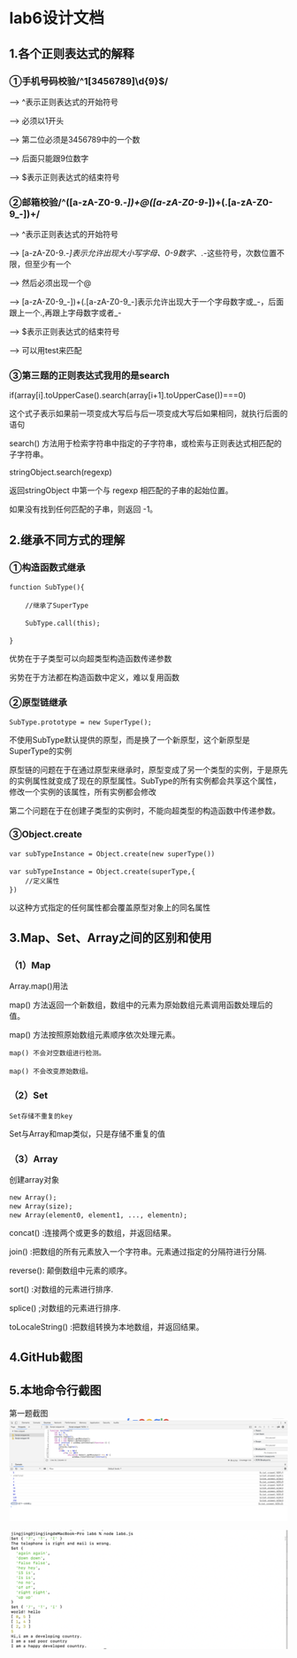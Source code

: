 # lab6设计文档

## 1.各个正则表达式的解释
### ①手机号码校验/^1[3456789]\d{9}$/

--> ^表示正则表达式的开始符号

--> 必须以1开头

--> 第二位必须是3456789中的一个数

--> 后面只能跟9位数字

--> $表示正则表达式的结束符号

### ②邮箱校验/^([a-zA-Z0-9._-])+@([a-zA-Z0-9_-])+(\.[a-zA-Z0-9_-])+/

--> ^表示正则表达式的开始符号

--> [a-zA-Z0-9._-]表示允许出现大小写字母、0-9数字、._-这些符号，次数位置不限，但至少有一个

--> 然后必须出现一个@

--> [a-zA-Z0-9_-])+(\.[a-zA-Z0-9_-]表示允许出现大于一个字母数字或_-，后面跟上一个.,再跟上字母数字或者_-

--> $表示正则表达式的结束符号

--> 可以用test来匹配

### ③第三题的正则表达式我用的是search

if(array[i].toUpperCase().search(array[i+1].toUpperCase())===0)

这个式子表示如果前一项变成大写后与后一项变成大写后如果相同，就执行后面的语句

search() 方法用于检索字符串中指定的子字符串，或检索与正则表达式相匹配的子字符串。

stringObject.search(regexp)

返回stringObject 中第一个与 regexp 相匹配的子串的起始位置。

如果没有找到任何匹配的子串，则返回 -1。

## 2.继承不同方式的理解
### ①构造函数式继承
    function SubType(){
    
        //继承了SuperType
        
        SubType.call(this);
        
    }

优势在于子类型可以向超类型构造函数传递参数

劣势在于方法都在构造函数中定义，难以复用函数

### ②原型链继承

    SubType.prototype = new SuperType();


不使用SubType默认提供的原型，而是换了一个新原型，这个新原型是SuperType的实例

原型链的问题在于在通过原型来继承时，原型变成了另一个类型的实例，于是原先的实例属性就变成了现在的原型属性。SubType的所有实例都会共享这个属性，修改一个实例的该属性，所有实例都会修改

第二个问题在于在创建子类型的实例时，不能向超类型的构造函数中传递参数。


### ③Object.create

    var subTypeInstance = Object.create(new superType())
    
    var subTypeInstance = Object.create(superType,{
        //定义属性
    })

以这种方式指定的任何属性都会覆盖原型对象上的同名属性


## 3.Map、Set、Array之间的区别和使用
### （1）Map

Array.map()用法

map() 方法返回一个新数组，数组中的元素为原始数组元素调用函数处理后的值。

map() 方法按照原始数组元素顺序依次处理元素。

    map() 不会对空数组进行检测。
    
    map() 不会改变原始数组。
    

### （2）Set

    Set存储不重复的key
    

Set与Array和map类似，只是存储不重复的值

### （3）Array
创建array对象

    new Array();
    new Array(size);
    new Array(element0, element1, ..., elementn);
    

concat() :连接两个或更多的数组，并返回结果。

join() :把数组的所有元素放入一个字符串。元素通过指定的分隔符进行分隔.

reverse(): 颠倒数组中元素的顺序。

sort() :对数组的元素进行排序.

splice() ;对数组的元素进行排序.

toLocaleString() :把数组转换为本地数组，并返回结果。


## 4.GitHub截图


## 5.本地命令行截图
第一题截图
![sample](lab6效果图/第一题截图.png)

![sample](lab6效果图/命令行截图.png)
